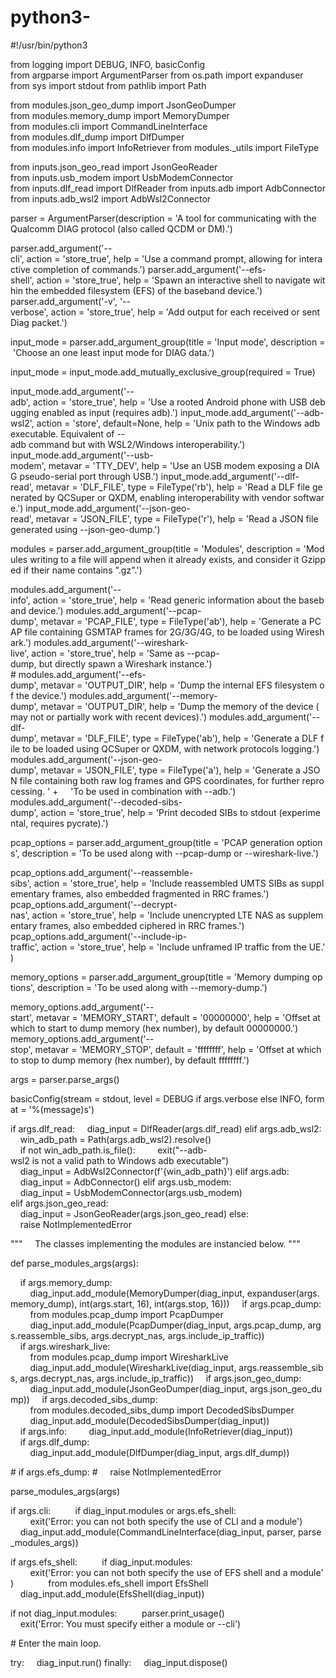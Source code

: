 # python3-
#!/usr/bin/python3 
  
 from logging import DEBUG, INFO, basicConfig 
 from argparse import ArgumentParser 
 from os.path import expanduser 
 from sys import stdout 
 from pathlib import Path 
  
 from modules.json_geo_dump import JsonGeoDumper 
 from modules.memory_dump import MemoryDumper 
 from modules.cli import CommandLineInterface 
 from modules.dlf_dump import DlfDumper 
 from modules.info import InfoRetriever 
 from modules._utils import FileType 
  
 from inputs.json_geo_read import JsonGeoReader 
 from inputs.usb_modem import UsbModemConnector 
 from inputs.dlf_read import DlfReader 
 from inputs.adb import AdbConnector 
 from inputs.adb_wsl2 import AdbWsl2Connector 
  
 parser = ArgumentParser(description = 'A tool for communicating with the Qualcomm DIAG protocol (also called QCDM or DM).') 
  
 parser.add_argument('--cli', action = 'store_true', help = 'Use a command prompt, allowing for interactive completion of commands.') 
 parser.add_argument('--efs-shell', action = 'store_true', help = 'Spawn an interactive shell to navigate within the embedded filesystem (EFS) of the baseband device.') 
 parser.add_argument('-v', '--verbose', action = 'store_true', help = 'Add output for each received or sent Diag packet.') 
  
 input_mode = parser.add_argument_group(title = 'Input mode', description = 'Choose an one least input mode for DIAG data.') 
  
 input_mode = input_mode.add_mutually_exclusive_group(required = True) 
  
 input_mode.add_argument('--adb', action = 'store_true', help = 'Use a rooted Android phone with USB debugging enabled as input (requires adb).') 
 input_mode.add_argument('--adb-wsl2', action = 'store', default=None, help = 'Unix path to the Windows adb executable. Equivalent of --adb command but with WSL2/Windows interoperability.') 
 input_mode.add_argument('--usb-modem', metavar = 'TTY_DEV', help = 'Use an USB modem exposing a DIAG pseudo-serial port through USB.') 
 input_mode.add_argument('--dlf-read', metavar = 'DLF_FILE', type = FileType('rb'), help = 'Read a DLF file generated by QCSuper or QXDM, enabling interoperability with vendor software.') 
 input_mode.add_argument('--json-geo-read', metavar = 'JSON_FILE', type = FileType('r'), help = 'Read a JSON file generated using --json-geo-dump.') 
  
 modules = parser.add_argument_group(title = 'Modules', description = 'Modules writing to a file will append when it already exists, and consider it Gzipped if their name contains ".gz".') 
  
 modules.add_argument('--info', action = 'store_true', help = 'Read generic information about the baseband device.') 
 modules.add_argument('--pcap-dump', metavar = 'PCAP_FILE', type = FileType('ab'), help = 'Generate a PCAP file containing GSMTAP frames for 2G/3G/4G, to be loaded using Wireshark.') 
 modules.add_argument('--wireshark-live', action = 'store_true', help = 'Same as --pcap-dump, but directly spawn a Wireshark instance.') 
 # modules.add_argument('--efs-dump', metavar = 'OUTPUT_DIR', help = 'Dump the internal EFS filesystem of the device.') 
 modules.add_argument('--memory-dump', metavar = 'OUTPUT_DIR', help = 'Dump the memory of the device (may not or partially work with recent devices).') 
 modules.add_argument('--dlf-dump', metavar = 'DLF_FILE', type = FileType('ab'), help = 'Generate a DLF file to be loaded using QCSuper or QXDM, with network protocols logging.') 
 modules.add_argument('--json-geo-dump', metavar = 'JSON_FILE', type = FileType('a'), help = 'Generate a JSON file containing both raw log frames and GPS coordinates, for further reprocessing. ' + 
     'To be used in combination with --adb.') 
 modules.add_argument('--decoded-sibs-dump', action = 'store_true', help = 'Print decoded SIBs to stdout (experimental, requires pycrate).') 
  
 pcap_options = parser.add_argument_group(title = 'PCAP generation options', description = 'To be used along with --pcap-dump or --wireshark-live.') 
  
 pcap_options.add_argument('--reassemble-sibs', action = 'store_true', help = 'Include reassembled UMTS SIBs as supplementary frames, also embedded fragmented in RRC frames.') 
 pcap_options.add_argument('--decrypt-nas', action = 'store_true', help = 'Include unencrypted LTE NAS as supplementary frames, also embedded ciphered in RRC frames.') 
 pcap_options.add_argument('--include-ip-traffic', action = 'store_true', help = 'Include unframed IP traffic from the UE.') 
  
 memory_options = parser.add_argument_group(title = 'Memory dumping options', description = 'To be used along with --memory-dump.') 
  
 memory_options.add_argument('--start', metavar = 'MEMORY_START', default = '00000000', help = 'Offset at which to start to dump memory (hex number), by default 00000000.') 
 memory_options.add_argument('--stop', metavar = 'MEMORY_STOP', default = 'ffffffff', help = 'Offset at which to stop to dump memory (hex number), by default ffffffff.') 
  
 args = parser.parse_args() 
  
 basicConfig(stream = stdout, level = DEBUG if args.verbose else INFO, format = '%(message)s') 
  
 if args.dlf_read: 
     diag_input = DlfReader(args.dlf_read) 
 elif args.adb_wsl2: 
     win_adb_path = Path(args.adb_wsl2).resolve() 
     if not win_adb_path.is_file(): 
         exit("--adb-wsl2 is not a valid path to Windows adb executable") 
     diag_input = AdbWsl2Connector(f'{win_adb_path}') 
 elif args.adb: 
     diag_input = AdbConnector() 
 elif args.usb_modem: 
     diag_input = UsbModemConnector(args.usb_modem) 
 elif args.json_geo_read: 
     diag_input = JsonGeoReader(args.json_geo_read) 
 else: 
     raise NotImplementedError 
  
 """ 
     The classes implementing the modules are instancied below. 
 """ 
  
 def parse_modules_args(args): 
  
     if args.memory_dump: 
         diag_input.add_module(MemoryDumper(diag_input, expanduser(args.memory_dump), int(args.start, 16), int(args.stop, 16))) 
     if args.pcap_dump: 
         from modules.pcap_dump import PcapDumper 
         diag_input.add_module(PcapDumper(diag_input, args.pcap_dump, args.reassemble_sibs, args.decrypt_nas, args.include_ip_traffic)) 
     if args.wireshark_live: 
         from modules.pcap_dump import WiresharkLive 
         diag_input.add_module(WiresharkLive(diag_input, args.reassemble_sibs, args.decrypt_nas, args.include_ip_traffic)) 
     if args.json_geo_dump: 
         diag_input.add_module(JsonGeoDumper(diag_input, args.json_geo_dump)) 
     if args.decoded_sibs_dump: 
         from modules.decoded_sibs_dump import DecodedSibsDumper 
         diag_input.add_module(DecodedSibsDumper(diag_input)) 
     if args.info: 
         diag_input.add_module(InfoRetriever(diag_input)) 
     if args.dlf_dump: 
         diag_input.add_module(DlfDumper(diag_input, args.dlf_dump)) 
  
 # if args.efs_dump: 
 #     raise NotImplementedError 
  
 parse_modules_args(args) 
  
 if args.cli: 
      
     if diag_input.modules or args.efs_shell: 
         exit('Error: you can not both specify the use of CLI and a module') 
      
     diag_input.add_module(CommandLineInterface(diag_input, parser, parse_modules_args)) 
  
 if args.efs_shell: 
      
     if diag_input.modules: 
         exit('Error: you can not both specify the use of EFS shell and a module') 
          
     from modules.efs_shell import EfsShell 
     diag_input.add_module(EfsShell(diag_input)) 
          
  
  
 if not diag_input.modules: 
      
     parser.print_usage() 
      
     exit('Error: You must specify either a module or --cli') 
  
 # Enter the main loop. 
  
 try: 
     diag_input.run() 
 finally: 
     diag_input.dispose()
